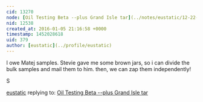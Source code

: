 ```yaml
---
cid: 13270
node: [Oil Testing Beta --plus Grand Isle tar](../notes/eustatic/12-22-2015/oil-testing-beta-plus-grand-isle-tar)
nid: 12538
created_at: 2016-01-05 21:16:58 +0000
timestamp: 1452028618
uid: 379
author: [eustatic](../profile/eustatic)
---
```


I owe Matej samples.  Stevie gave me some brown jars, so i can divide the bulk samples and mail them to him.  then, we can zap them independently!  

S

[eustatic](../profile/eustatic) replying to: [Oil Testing Beta --plus Grand Isle tar](../notes/eustatic/12-22-2015/oil-testing-beta-plus-grand-isle-tar)

